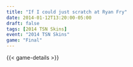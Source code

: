 ```yaml
---
title: "If I could just scratch at Ryan Fry"
date: 2014-01-12T13:20:00-05:00
draft: false
tags: [2014 TSN Skins]
event: "2014 TSN Skins"
game: "Final"
---
```

{{< game-details >}}
<!--more--> 